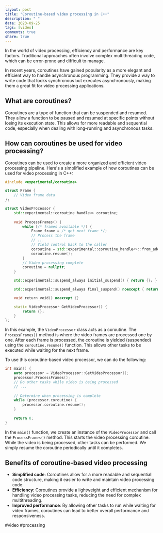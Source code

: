 ```yaml
---
layout: post
title: "Coroutine-based video processing in C++"
description: " "
date: 2023-09-25
tags: [video]
comments: true
share: true
---
```


In the world of video processing, efficiency and performance are key factors. Traditional approaches often involve complex multithreading code, which can be error-prone and difficult to manage. 

In recent years, coroutines have gained popularity as a more elegant and efficient way to handle asynchronous programming. They provide a way to write code that looks synchronous but executes asynchronously, making them a great fit for video processing applications.

## What are coroutines?

Coroutines are a type of function that can be suspended and resumed. They allow a function to be paused and resumed at specific points without losing its execution state. This allows for more readable and sequential code, especially when dealing with long-running and asynchronous tasks.

## How can coroutines be used for video processing?

Coroutines can be used to create a more organized and efficient video processing pipeline. Here's a simplified example of how coroutines can be used for video processing in C++:

```cpp
#include <experimental/coroutine>

struct Frame {
    // Video frame data
};

struct VideoProcessor {
    std::experimental::coroutine_handle<> coroutine;
    
    void ProcessFrames() {
        while (/* frames available */) {
            Frame frame = /* get next frame */;
            // Process the frame
            // ...
            // Yield control back to the caller
            coroutine = std::experimental::coroutine_handle<>::from_address(this);
            coroutine.resume();
        }
        // Video processing complete
        coroutine = nullptr;
    }

    std::experimental::suspend_always initial_suspend() { return {}; }

    std::experimental::suspend_always final_suspend() noexcept { return {}; }

    void return_void() noexcept {}

    static VideoProcessor GetVideoProcessor() {
        return {};
    }
};
```

In this example, the `VideoProcessor` class acts as a coroutine. The `ProcessFrames()` method is where the video frames are processed one by one. After each frame is processed, the coroutine is yielded (suspended) using the `coroutine.resume()` function. This allows other tasks to be executed while waiting for the next frame.

To use this coroutine-based video processor, we can do the following:

```cpp
int main() {
    auto processor = VideoProcessor::GetVideoProcessor();
    processor.ProcessFrames();
    // Do other tasks while video is being processed
    // ...
    
    // Determine when processing is complete
    while (processor.coroutine) {
        processor.coroutine.resume();
    }
    
    return 0;
}
```

In the `main()` function, we create an instance of the `VideoProcessor` and call the `ProcessFrames()` method. This starts the video processing coroutine. While the video is being processed, other tasks can be performed. We simply resume the coroutine periodically until it completes.

## Benefits of coroutine-based video processing

- **Simplified code**: Coroutines allow for a more readable and sequential code structure, making it easier to write and maintain video processing code.
- **Efficiency**: Coroutines provide a lightweight and efficient mechanism for handling video processing tasks, reducing the need for complex multithreading.
- **Improved performance**: By allowing other tasks to run while waiting for video frames, coroutines can lead to better overall performance and responsiveness.

#video #processing
